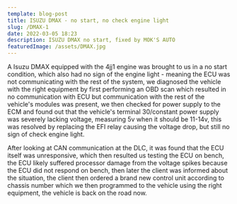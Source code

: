 ```yaml
---
template: blog-post
title: ISUZU DMAX - no start, no check engine light
slug: /DMAX-1
date: 2022-03-05 18:23
description: ISUZU DMAX no start, fixed by MOK'S AUTO
featuredImage: /assets/DMAX.jpg
---
```

A Isuzu DMAX equipped with the 4jj1 engine was brought to us in a no start condition, which also had no sign of the engine light - meaning the ECU was not communicating with the rest of the system, we diagnosed the vehicle with the right equipment by first performing an OBD scan which resulted in no communication with ECU but communication with the rest of the vehicle's modules was present, we then checked for power supply to the ECM and found out that the vehicle's terminal 30/constant power supply was severely lacking voltage, measuring 5v when it should be 11-14v, this was resolved by replacing the EFI relay causing the voltage drop, but still no sign of check engine light.

After looking at CAN communication at the DLC, it was found that the ECU itself was unresponsive, which then resulted us testing the ECU on bench, the ECU likely suffered processor damage from the voltage spikes because the ECU did not respond on bench, then later the client was informed about the situation, the client then ordered a brand new control unit according to chassis number which we then programmed to the vehicle using the right equipment, the vehicle is back on the road now.